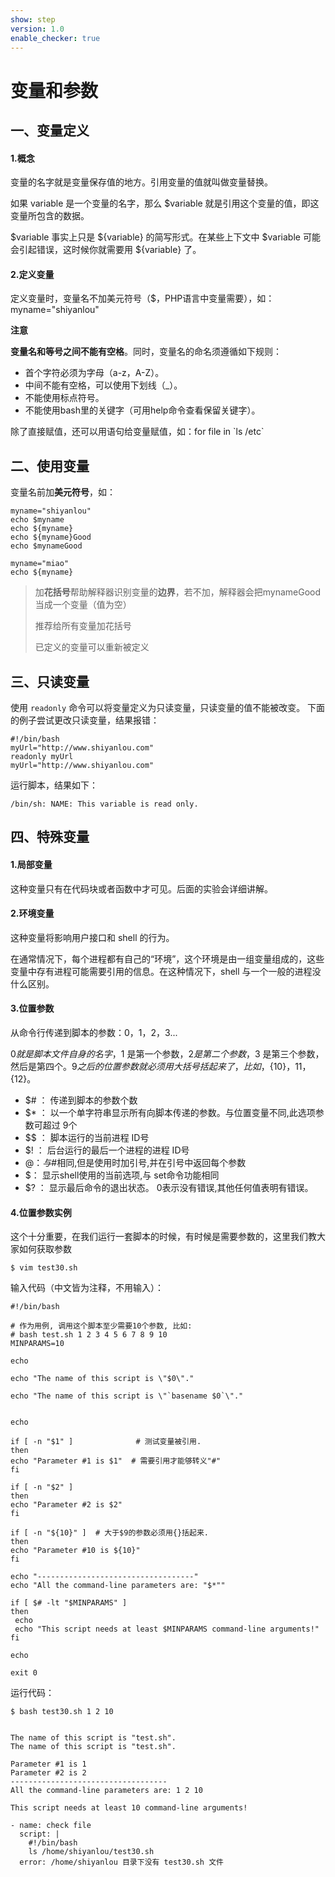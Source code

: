 ```yaml
---
show: step
version: 1.0
enable_checker: true
---
```


# 变量和参数
## 一、变量定义

#### 1.概念

变量的名字就是变量保存值的地方。引用变量的值就叫做变量替换。

如果 variable 是一个变量的名字，那么 $variable 就是引用这个变量的值，即这变量所包含的数据。

$variable 事实上只是 ${variable} 的简写形式。在某些上下文中 $variable 可能会引起错误，这时候你就需要用 ${variable} 了。

#### 2.定义变量
定义变量时，变量名不加美元符号（$，PHP语言中变量需要），如：
myname="shiyanlou"

**注意**

**变量名和等号之间不能有空格**。同时，变量名的命名须遵循如下规则：

- 首个字符必须为字母（a-z，A-Z）。
- 中间不能有空格，可以使用下划线（_）。
- 不能使用标点符号。
- 不能使用bash里的关键字（可用help命令查看保留关键字）。

除了直接赋值，还可以用语句给变量赋值，如：for file in \`ls /etc\`

## 二、使用变量
变量名前加**美元符号**，如：
```
myname="shiyanlou"
echo $myname
echo ${myname}
echo ${myname}Good
echo $mynameGood

myname="miao"
echo ${myname}
```
> 加**花括号**帮助解释器识别变量的**边界**，若不加，解释器会把mynameGood当成一个变量（值为空）
>
> 推荐给所有变量加花括号
>
> 已定义的变量可以重新被定义

## 三、只读变量
使用 `readonly` 命令可以将变量定义为只读变量，只读变量的值不能被改变。
下面的例子尝试更改只读变量，结果报错：
```
#!/bin/bash
myUrl="http://www.shiyanlou.com"
readonly myUrl
myUrl="http://www.shiyanlou.com"
```
运行脚本，结果如下：
```
/bin/sh: NAME: This variable is read only.
```
## 四、特殊变量

#### 1.局部变量

这种变量只有在代码块或者函数中才可见。后面的实验会详细讲解。

#### 2.环境变量

这种变量将影响用户接口和 shell 的行为。

在通常情况下，每个进程都有自己的“环境”，这个环境是由一组变量组成的，这些变量中存有进程可能需要引用的信息。在这种情况下，shell 与一个一般的进程没什么区别。

#### 3.位置参数

从命令行传递到脚本的参数：$0，$1，$2，$3...

$0就是脚本文件自身的名字，$1 是第一个参数，$2 是第二个参数，$3 是第三个参数，然后是第四个。$9 之后的位置参数就必须用大括号括起来了，比如，${10}，${11}，${12}。

- $# ： 传递到脚本的参数个数
- $* ： 以一个单字符串显示所有向脚本传递的参数。与位置变量不同,此选项参数可超过 9个
- $$ ： 脚本运行的当前进程 ID号
- $! ： 后台运行的最后一个进程的进程 ID号
- $@ ： 与$#相同,但是使用时加引号,并在引号中返回每个参数
- $： 显示shell使用的当前选项,与 set命令功能相同
- $? ： 显示最后命令的退出状态。 0表示没有错误,其他任何值表明有错误。

#### 4.位置参数实例

这个十分重要，在我们运行一套脚本的时候，有时候是需要参数的，这里我们教大家如何获取参数
```
$ vim test30.sh
```
输入代码（中文皆为注释，不用输入）：
```
#!/bin/bash

# 作为用例, 调用这个脚本至少需要10个参数, 比如:
# bash test.sh 1 2 3 4 5 6 7 8 9 10
MINPARAMS=10

echo

echo "The name of this script is \"$0\"."

echo "The name of this script is \"`basename $0`\"."


echo

if [ -n "$1" ]              # 测试变量被引用.
then
echo "Parameter #1 is $1"  # 需要引用才能够转义"#"
fi 

if [ -n "$2" ]
then
echo "Parameter #2 is $2"
fi 

if [ -n "${10}" ]  # 大于$9的参数必须用{}括起来.
then
echo "Parameter #10 is ${10}"
fi 

echo "-----------------------------------"
echo "All the command-line parameters are: "$*""

if [ $# -lt "$MINPARAMS" ]
then
 echo
 echo "This script needs at least $MINPARAMS command-line arguments!"
fi  

echo

exit 0
```
运行代码：
```
$ bash test30.sh 1 2 10


The name of this script is "test.sh".
The name of this script is "test.sh".

Parameter #1 is 1
Parameter #2 is 2
-----------------------------------
All the command-line parameters are: 1 2 10

This script needs at least 10 command-line arguments!

```
```checker
- name: check file
  script: |
    #!/bin/bash
    ls /home/shiyanlou/test30.sh
  error: /home/shiyanlou 目录下没有 test30.sh 文件
```

